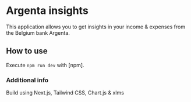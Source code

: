# Argenta insights
This application allows you to get insights in your income & expenses from the Belgium bank Argenta.

## How to use
Execute `npm run dev` with [npm].

### Additional info
Build using Next.js, Tailwind CSS, Chart.js & xlms

